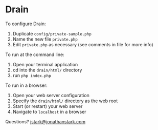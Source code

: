 Drain
====

To configure Drain:

1. Duplicate `config/private-sample.php`
2. Name the new file `private.php`
3. Edit `private.php` as necessary (see comments in file for more info)


To run at the command line:

1. Open your terminal application
2. cd into the `drain/html/` directory
3. run `php index.php`


To run in a browser:

1. Open your web server configuration
2. Specify the `drain/html/` directory as the web root
3. Start (or restart) your web server
4. Navigate to `localhost` in a browser

Questions? <jstark@jonathanstark.com>
